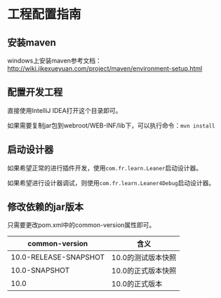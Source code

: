 # 工程配置指南

## 安装maven

windows上安装maven参考文档：http://wiki.jikexueyuan.com/project/maven/environment-setup.html

## 配置开发工程

直接使用IntelliJ IDEA打开这个目录即可。

如果需要复制jar包到webroot/WEB-INF/lib下，可以执行命令：```mvn install```

## 启动设计器

如果希望正常的进行插件开发，使用```com.fr.learn.Leaner```启动设计器。

如果希望进行设计器调试，则使用```com.fr.learn.Leaner4Debug```启动设计器。

## 修改依赖的jar版本

只需要更改pom.xml中的common-version属性即可。

|common-version|含义|
|--------------|----|
|10.0-RELEASE-SNAPSHOT|10.0的测试版本快照|
|10.0-SNAPSHOT|10.0的正式版本快照|
|10.0|10.0的正式版本|